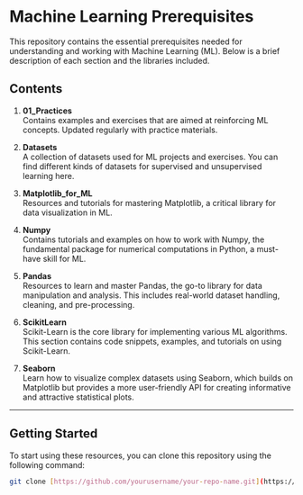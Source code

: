 # Machine Learning Prerequisites

This repository contains the essential prerequisites needed for understanding and working with Machine Learning (ML). Below is a brief description of each section and the libraries included.

## Contents

1. **01_Practices**  
   Contains examples and exercises that are aimed at reinforcing ML concepts. Updated regularly with practice materials.

2. **Datasets**  
   A collection of datasets used for ML projects and exercises. You can find different kinds of datasets for supervised and unsupervised learning here.

3. **Matplotlib_for_ML**  
   Resources and tutorials for mastering Matplotlib, a critical library for data visualization in ML.

4. **Numpy**  
   Contains tutorials and examples on how to work with Numpy, the fundamental package for numerical computations in Python, a must-have skill for ML.

5. **Pandas**  
   Resources to learn and master Pandas, the go-to library for data manipulation and analysis. This includes real-world dataset handling, cleaning, and pre-processing.

6. **ScikitLearn**  
   Scikit-Learn is the core library for implementing various ML algorithms. This section contains code snippets, examples, and tutorials on using Scikit-Learn.

7. **Seaborn**  
   Learn how to visualize complex datasets using Seaborn, which builds on Matplotlib but provides a more user-friendly API for creating informative and attractive statistical plots.

---

## Getting Started

To start using these resources, you can clone this repository using the following command:

```bash
git clone [https://github.com/yourusername/your-repo-name.git](https://github.com/shahin5646/Machine-Learning.git)
